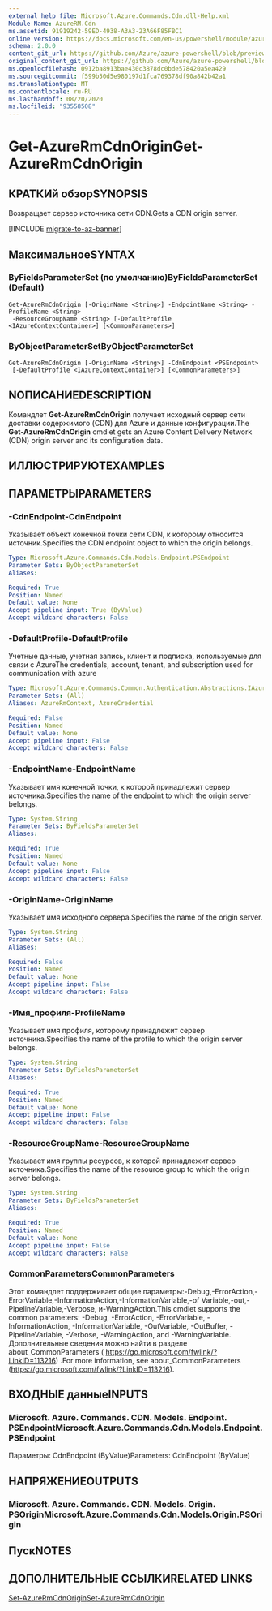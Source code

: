 ```yaml
---
external help file: Microsoft.Azure.Commands.Cdn.dll-Help.xml
Module Name: AzureRM.Cdn
ms.assetid: 91919242-59ED-4938-A3A3-23A66F85FBC1
online version: https://docs.microsoft.com/en-us/powershell/module/azurerm.cdn/get-azurermcdnorigin
schema: 2.0.0
content_git_url: https://github.com/Azure/azure-powershell/blob/preview/src/ResourceManager/Cdn/Commands.Cdn/help/Get-AzureRmCdnOrigin.md
original_content_git_url: https://github.com/Azure/azure-powershell/blob/preview/src/ResourceManager/Cdn/Commands.Cdn/help/Get-AzureRmCdnOrigin.md
ms.openlocfilehash: 0912ba8913bae430c3878dc0bde578420a5ea429
ms.sourcegitcommit: f599b50d5e980197d1fca769378df90a842b42a1
ms.translationtype: MT
ms.contentlocale: ru-RU
ms.lasthandoff: 08/20/2020
ms.locfileid: "93558508"
---
```

# <span data-ttu-id="620e7-101">Get-AzureRmCdnOrigin</span><span class="sxs-lookup"><span data-stu-id="620e7-101">Get-AzureRmCdnOrigin</span></span>

## <span data-ttu-id="620e7-102">КРАТКИй обзор</span><span class="sxs-lookup"><span data-stu-id="620e7-102">SYNOPSIS</span></span>
<span data-ttu-id="620e7-103">Возвращает сервер источника сети CDN.</span><span class="sxs-lookup"><span data-stu-id="620e7-103">Gets a CDN origin server.</span></span>

[!INCLUDE [migrate-to-az-banner](../../includes/migrate-to-az-banner.md)]

## <span data-ttu-id="620e7-104">Максимальное</span><span class="sxs-lookup"><span data-stu-id="620e7-104">SYNTAX</span></span>

### <span data-ttu-id="620e7-105">ByFieldsParameterSet (по умолчанию)</span><span class="sxs-lookup"><span data-stu-id="620e7-105">ByFieldsParameterSet (Default)</span></span>
```
Get-AzureRmCdnOrigin [-OriginName <String>] -EndpointName <String> -ProfileName <String>
 -ResourceGroupName <String> [-DefaultProfile <IAzureContextContainer>] [<CommonParameters>]
```

### <span data-ttu-id="620e7-106">ByObjectParameterSet</span><span class="sxs-lookup"><span data-stu-id="620e7-106">ByObjectParameterSet</span></span>
```
Get-AzureRmCdnOrigin [-OriginName <String>] -CdnEndpoint <PSEndpoint>
 [-DefaultProfile <IAzureContextContainer>] [<CommonParameters>]
```

## <span data-ttu-id="620e7-107">NОПИСАНИЕ</span><span class="sxs-lookup"><span data-stu-id="620e7-107">DESCRIPTION</span></span>
<span data-ttu-id="620e7-108">Командлет **Get-AzureRmCdnOrigin** получает исходный сервер сети доставки содержимого (CDN) для Azure и данные конфигурации.</span><span class="sxs-lookup"><span data-stu-id="620e7-108">The **Get-AzureRmCdnOrigin** cmdlet gets an Azure Content Delivery Network (CDN) origin server and its configuration data.</span></span>

## <span data-ttu-id="620e7-109">ИЛЛЮСТРИРУЮТ</span><span class="sxs-lookup"><span data-stu-id="620e7-109">EXAMPLES</span></span>

## <span data-ttu-id="620e7-110">ПАРАМЕТРЫ</span><span class="sxs-lookup"><span data-stu-id="620e7-110">PARAMETERS</span></span>

### <span data-ttu-id="620e7-111">-CdnEndpoint</span><span class="sxs-lookup"><span data-stu-id="620e7-111">-CdnEndpoint</span></span>
<span data-ttu-id="620e7-112">Указывает объект конечной точки сети CDN, к которому относится источник.</span><span class="sxs-lookup"><span data-stu-id="620e7-112">Specifies the CDN endpoint object to which the origin belongs.</span></span>

```yaml
Type: Microsoft.Azure.Commands.Cdn.Models.Endpoint.PSEndpoint
Parameter Sets: ByObjectParameterSet
Aliases:

Required: True
Position: Named
Default value: None
Accept pipeline input: True (ByValue)
Accept wildcard characters: False
```

### <span data-ttu-id="620e7-113">-DefaultProfile</span><span class="sxs-lookup"><span data-stu-id="620e7-113">-DefaultProfile</span></span>
<span data-ttu-id="620e7-114">Учетные данные, учетная запись, клиент и подписка, используемые для связи с Azure</span><span class="sxs-lookup"><span data-stu-id="620e7-114">The credentials, account, tenant, and subscription used for communication with azure</span></span>

```yaml
Type: Microsoft.Azure.Commands.Common.Authentication.Abstractions.IAzureContextContainer
Parameter Sets: (All)
Aliases: AzureRmContext, AzureCredential

Required: False
Position: Named
Default value: None
Accept pipeline input: False
Accept wildcard characters: False
```

### <span data-ttu-id="620e7-115">-EndpointName</span><span class="sxs-lookup"><span data-stu-id="620e7-115">-EndpointName</span></span>
<span data-ttu-id="620e7-116">Указывает имя конечной точки, к которой принадлежит сервер источника.</span><span class="sxs-lookup"><span data-stu-id="620e7-116">Specifies the name of the endpoint to which the origin server belongs.</span></span>

```yaml
Type: System.String
Parameter Sets: ByFieldsParameterSet
Aliases:

Required: True
Position: Named
Default value: None
Accept pipeline input: False
Accept wildcard characters: False
```

### <span data-ttu-id="620e7-117">-OriginName</span><span class="sxs-lookup"><span data-stu-id="620e7-117">-OriginName</span></span>
<span data-ttu-id="620e7-118">Указывает имя исходного сервера.</span><span class="sxs-lookup"><span data-stu-id="620e7-118">Specifies the name of the origin server.</span></span>

```yaml
Type: System.String
Parameter Sets: (All)
Aliases:

Required: False
Position: Named
Default value: None
Accept pipeline input: False
Accept wildcard characters: False
```

### <span data-ttu-id="620e7-119">-Имя_профиля</span><span class="sxs-lookup"><span data-stu-id="620e7-119">-ProfileName</span></span>
<span data-ttu-id="620e7-120">Указывает имя профиля, которому принадлежит сервер источника.</span><span class="sxs-lookup"><span data-stu-id="620e7-120">Specifies the name of the profile to which the origin server belongs.</span></span>

```yaml
Type: System.String
Parameter Sets: ByFieldsParameterSet
Aliases:

Required: True
Position: Named
Default value: None
Accept pipeline input: False
Accept wildcard characters: False
```

### <span data-ttu-id="620e7-121">-ResourceGroupName</span><span class="sxs-lookup"><span data-stu-id="620e7-121">-ResourceGroupName</span></span>
<span data-ttu-id="620e7-122">Указывает имя группы ресурсов, к которой принадлежит сервер источника.</span><span class="sxs-lookup"><span data-stu-id="620e7-122">Specifies the name of the resource group to which the origin server belongs.</span></span>

```yaml
Type: System.String
Parameter Sets: ByFieldsParameterSet
Aliases:

Required: True
Position: Named
Default value: None
Accept pipeline input: False
Accept wildcard characters: False
```

### <span data-ttu-id="620e7-123">CommonParameters</span><span class="sxs-lookup"><span data-stu-id="620e7-123">CommonParameters</span></span>
<span data-ttu-id="620e7-124">Этот командлет поддерживает общие параметры:-Debug,-ErrorAction,-ErrorVariable,-InformationAction,-InformationVariable,-of Variable,-out,-PipelineVariable,-Verbose, и-WarningAction.</span><span class="sxs-lookup"><span data-stu-id="620e7-124">This cmdlet supports the common parameters: -Debug, -ErrorAction, -ErrorVariable, -InformationAction, -InformationVariable, -OutVariable, -OutBuffer, -PipelineVariable, -Verbose, -WarningAction, and -WarningVariable.</span></span> <span data-ttu-id="620e7-125">Дополнительные сведения можно найти в разделе about_CommonParameters ( https://go.microsoft.com/fwlink/?LinkID=113216) .</span><span class="sxs-lookup"><span data-stu-id="620e7-125">For more information, see about_CommonParameters (https://go.microsoft.com/fwlink/?LinkID=113216).</span></span>

## <span data-ttu-id="620e7-126">ВХОДНЫЕ данные</span><span class="sxs-lookup"><span data-stu-id="620e7-126">INPUTS</span></span>

### <span data-ttu-id="620e7-127">Microsoft. Azure. Commands. CDN. Models. Endpoint. PSEndpoint</span><span class="sxs-lookup"><span data-stu-id="620e7-127">Microsoft.Azure.Commands.Cdn.Models.Endpoint.PSEndpoint</span></span>
<span data-ttu-id="620e7-128">Параметры: CdnEndpoint (ByValue)</span><span class="sxs-lookup"><span data-stu-id="620e7-128">Parameters: CdnEndpoint (ByValue)</span></span>

## <span data-ttu-id="620e7-129">НАПРЯЖЕНИЕ</span><span class="sxs-lookup"><span data-stu-id="620e7-129">OUTPUTS</span></span>

### <span data-ttu-id="620e7-130">Microsoft. Azure. Commands. CDN. Models. Origin. PSOrigin</span><span class="sxs-lookup"><span data-stu-id="620e7-130">Microsoft.Azure.Commands.Cdn.Models.Origin.PSOrigin</span></span>

## <span data-ttu-id="620e7-131">Пуск</span><span class="sxs-lookup"><span data-stu-id="620e7-131">NOTES</span></span>

## <span data-ttu-id="620e7-132">ДОПОЛНИТЕЛЬНЫЕ ССЫЛКИ</span><span class="sxs-lookup"><span data-stu-id="620e7-132">RELATED LINKS</span></span>

[<span data-ttu-id="620e7-133">Set-AzureRmCdnOrigin</span><span class="sxs-lookup"><span data-stu-id="620e7-133">Set-AzureRmCdnOrigin</span></span>](./Set-AzureRmCdnOrigin.md)



